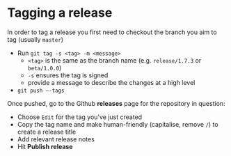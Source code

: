 Tagging a release
===========================

In order to tag a release you first need to checkout the branch you aim to tag (usually `master`)

* Run `git tag -s <tag> -m <message>`
	* `<tag>` is the same as the branch name (e.g. `release/1.7.3` or `beta/1.0.0`)
	* `-s` ensures the tag is signed
	* provide a message to describe the changes at a high level
* `git push —-tags`

Once pushed, go to the Github **releases** page for the repository in question:

* Choose `Edit` for the tag you've just created
* Copy the tag name and make human-friendly (capitalise, remove `/`) to create a release title
* Add relevant release notes
* Hit **Publish release**


